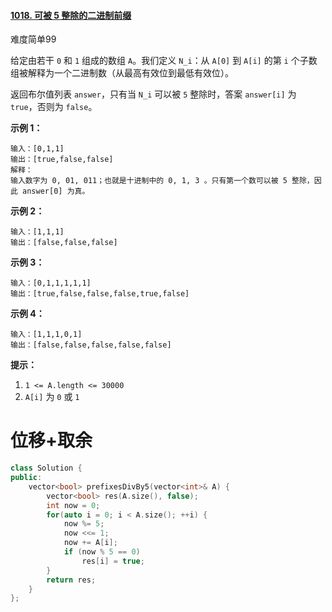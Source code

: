 #### [1018. 可被 5 整除的二进制前缀](https://leetcode-cn.com/problems/binary-prefix-divisible-by-5/)

难度简单99

给定由若干 `0` 和 `1` 组成的数组 `A`。我们定义 `N_i`：从 `A[0]` 到 `A[i]` 的第 `i` 个子数组被解释为一个二进制数（从最高有效位到最低有效位）。

返回布尔值列表 `answer`，只有当 `N_i` 可以被 `5` 整除时，答案 `answer[i]` 为 `true`，否则为 `false`。

 

**示例 1：**

```
输入：[0,1,1]
输出：[true,false,false]
解释：
输入数字为 0, 01, 011；也就是十进制中的 0, 1, 3 。只有第一个数可以被 5 整除，因此 answer[0] 为真。
```

**示例 2：**

```
输入：[1,1,1]
输出：[false,false,false]
```

**示例 3：**

```
输入：[0,1,1,1,1,1]
输出：[true,false,false,false,true,false]
```

**示例 4：**

```
输入：[1,1,1,0,1]
输出：[false,false,false,false,false]
```

 

**提示：**

1. `1 <= A.length <= 30000`
2. `A[i]` 为 `0` 或 `1`





# 位移+取余

```c++
class Solution {
public:
    vector<bool> prefixesDivBy5(vector<int>& A) {
        vector<bool> res(A.size(), false);
        int now = 0;
        for(auto i = 0; i < A.size(); ++i) {
            now %= 5;
            now <<= 1;
            now += A[i];
            if (now % 5 == 0)
                res[i] = true;
        }
        return res;
    }
};
```

